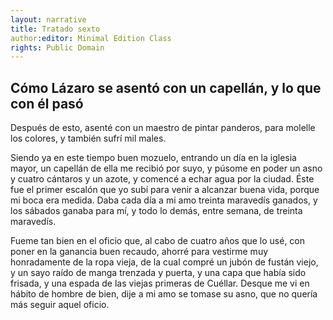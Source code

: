 ```yaml
---
layout: narrative
title: Tratado sexto
author:editor: Minimal Edition Class
rights: Public Domain
---
```


  
## Cómo  <span class="persName">Lázaro</span>  se asentó con  <span class="persName">un capellán,</span>  y lo que con él pasó

  
Después de esto, asenté con  <span class="persName">un maestro de pintar panderos,</span>  para molelle los colores, y también sufrí mil males.
 
Siendo ya en este tiempo buen mozuelo, entrando un día en la iglesia mayor,  <span class="persName">un capellán</span>  de ella me recibió por suyo, y púsome en poder un asno y cuatro cántaros y un azote, y comencé a echar agua por la ciudad. Éste fue el primer escalón que yo subí para venir a alcanzar buena vida, porque mi boca era medida. Daba cada día a  <span class="persName">mi amo</span>  treinta maravedís ganados, y los sábados ganaba para mí, y todo lo demás, entre semana, de treinta maravedís.
 
Fueme tan bien en el oficio que, al cabo de cuatro años que lo usé, con poner en la ganancia buen recaudo, ahorré para vestirme muy honradamente de la ropa vieja, de la cual compré un jubón de fustán viejo, y un sayo raído de manga trenzada y puerta, y una capa que había sido frisada, y una espada de las viejas primeras de Cuéllar. Desque me vi en hábito de hombre de bien, dije a  <span class="persName">mi amo</span>  se tomase su asno, que no quería más seguir aquel oficio.
  